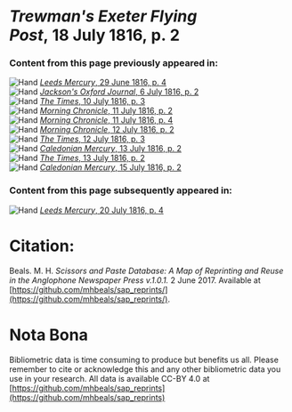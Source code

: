 # *Trewman's Exeter Flying Post*, 18 July 1816, p. 2  
  
### Content from this page previously appeared in:  
![Hand](http://scissorsandpaste.net/wp-content/uploads/2017/06/smallhandpointer.png) [*Leeds Mercury*, 29 June 1816, p. 4](https://mhbeals.github.io/sap_html/Leeds-Mercury/Leeds-Mercury-29-June-1816-p-4)  
![Hand](http://scissorsandpaste.net/wp-content/uploads/2017/06/smallhandpointer.png) [*Jackson's Oxford Journal*, 6 July 1816, p. 2](https://mhbeals.github.io/sap_html/Jackson's-Oxford-Journal/Jackson's-Oxford-Journal-6-July-1816-p-2)  
![Hand](http://scissorsandpaste.net/wp-content/uploads/2017/06/smallhandpointer.png) [*The Times*, 10 July 1816, p. 3](https://mhbeals.github.io/sap_html/The-Times/The-Times-10-July-1816-p-3)  
![Hand](http://scissorsandpaste.net/wp-content/uploads/2017/06/smallhandpointer.png) [*Morning Chronicle*, 11 July 1816, p. 2](https://mhbeals.github.io/sap_html/Morning-Chronicle/Morning-Chronicle-11-July-1816-p-2)  
![Hand](http://scissorsandpaste.net/wp-content/uploads/2017/06/smallhandpointer.png) [*Morning Chronicle*, 11 July 1816, p. 4](https://mhbeals.github.io/sap_html/Morning-Chronicle/Morning-Chronicle-11-July-1816-p-4)  
![Hand](http://scissorsandpaste.net/wp-content/uploads/2017/06/smallhandpointer.png) [*Morning Chronicle*, 12 July 1816, p. 2](https://mhbeals.github.io/sap_html/Morning-Chronicle/Morning-Chronicle-12-July-1816-p-2)  
![Hand](http://scissorsandpaste.net/wp-content/uploads/2017/06/smallhandpointer.png) [*The Times*, 12 July 1816, p. 3](https://mhbeals.github.io/sap_html/The-Times/The-Times-12-July-1816-p-3)  
![Hand](http://scissorsandpaste.net/wp-content/uploads/2017/06/smallhandpointer.png) [*Caledonian Mercury*, 13 July 1816, p. 2](https://mhbeals.github.io/sap_html/Caledonian-Mercury/Caledonian-Mercury-13-July-1816-p-2)  
![Hand](http://scissorsandpaste.net/wp-content/uploads/2017/06/smallhandpointer.png) [*The Times*, 13 July 1816, p. 2](https://mhbeals.github.io/sap_html/The-Times/The-Times-13-July-1816-p-2)  
![Hand](http://scissorsandpaste.net/wp-content/uploads/2017/06/smallhandpointer.png) [*Caledonian Mercury*, 15 July 1816, p. 2](https://mhbeals.github.io/sap_html/Caledonian-Mercury/Caledonian-Mercury-15-July-1816-p-2)  
  
### Content from this page subsequently appeared in:  
![Hand](http://scissorsandpaste.net/wp-content/uploads/2017/06/smallhandpointer.png) [*Leeds Mercury*, 20 July 1816, p. 4](https://mhbeals.github.io/sap_html/Leeds-Mercury/Leeds-Mercury-20-July-1816-p-4)  


# Citation: 

Beals. M. H. *Scissors and Paste Database: A Map of Reprinting and Reuse in the Anglophone Newspaper Press v.1.0.1.* 2 June 2017. Available at [https://github.com/mhbeals/sap_reprints/](https://github.com/mhbeals/sap_reprints/). 

# Nota Bona

Bibliometric data is time consuming to produce but benefits us all. Please remember to cite or acknowledge this and any other bibliometric data you use in your research. All data is available CC-BY 4.0 at [https://github.com/mhbeals/sap_reprints](https://github.com/mhbeals/sap_reprints)